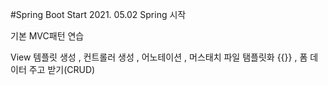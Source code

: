 #Spring Boot Start
2021. 05.02
Spring 시작
      
기본 MVC패턴 연습
      
View 템플릿 생성
, 컨트롤러 생성
, 어노테이션 , 머스태치 파일 탬플릿화 {{}}
, 폼 데이터 주고 받기(CRUD)

